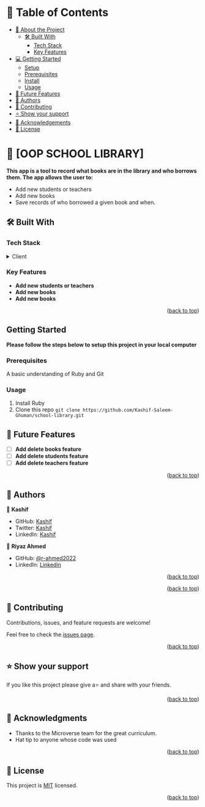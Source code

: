 <a name="readme-top"></a>

<!--
HOW TO USE:
This is an example of how you may give instructions on setting up your project locally.
<!-- TABLE OF CONTENTS -->

# 📗 Table of Contents

- [📖 About the Project](#about-project)
  - [🛠 Built With](#built-with)
    - [Tech Stack](#tech-stack)
    - [Key Features](#key-features)
- [💻 Getting Started](#getting-started)
  - [Setup](#setup)
  - [Prerequisites](#prerequisites)
  - [Install](#install)
  - [Usage](#usage)
- [🔭 Future Features](#future-features)
- [👥 Authors](#authors)
- [🤝 Contributing](#contributing)
- [⭐️ Show your support](#support)
- [🙏 Acknowledgements](#acknowledgements)
- [📝 License](#license)

<!-- PROJECT DESCRIPTION -->

# 📖 [OOP SCHOOL LIBRARY] <a name="about-project"></a>

**This app is a tool to record what books are in the library and who borrows them. The app allows the user to:**
  <ul>
    <li>Add new students or teachers </li>
    <li>Add new books </li>
    <li>Save records of who borrowed a given book and when.</li>   
  </ul>

## 🛠 Built With <a name="built-with"></a>

### Tech Stack <a name="tech-stack"></a>

<details>
  <summary>Client</summary>
  <ul>
    <li><a href="https://reactjs.org/">Ruby</a></li>
  </ul>
</details>

<!-- Features -->

### Key Features <a name="key-features"></a>

- **Add new students or teachers**
- **Add new books**
- **Add new books**
<p align="right">(<a href="#readme-top">back to top</a>)</p>

## Getting Started

**Please follow the steps below to setup this project in your local computer**

### Prerequisites
A basic understanding of Ruby and Git
### Usage
1. Install Ruby
2. Clone this repo `git clone https://github.com/Kashif-Saleem-Ghuman/school-library.git`

<!-- FUTURE FEATURES -->

## 🔭 Future Features <a name="future-features"></a>

- [ ] **Add delete books feature**
- [ ] **Add delete students feature**
- [ ] **Add delete teachers feature**

<p align="right">(<a href="#readme-top">back to top</a>)</p>

<!-- AUTHORS -->

## 👥 Authors <a name="authors"></a>

👤 **Kashif**

- GitHub: [Kashif](https://github.com/Kashif-Saleem-Ghuman)
- Twitter: [Kashif](https://twitter.com/Kashif14Saleem)
- LinkedIn: [Kashif](https://www.linkedin.com/in/kashifsaleemghuman/)

👤 **Riyaz Ahmed**

- GitHub: [@r-ahmed2022](https://github.com/r-ahmed2022)
- LinkedIn: [Linkedin](https://www.linkedin.com/in/riyaz-ahmed-4216a71a8/)

<p align="right">(<a href="#readme-top">back to top</a>)</p>

<p align="right">(<a href="#readme-top">back to top</a>)</p>

<!-- CONTRIBUTING -->

## 🤝 Contributing <a name="contributing"></a>

Contributions, issues, and feature requests are welcome!

Feel free to check the [issues page](https://github.com/Kashif-Saleem-Ghuman/school-library/issues).

<p align="right">(<a href="#readme-top">back to top</a>)</p>

<!-- SUPPORT -->

## ⭐️ Show your support <a name="support"></a>

If you like this project please give a⭐️ and share with your friends.

<p align="right">(<a href="#readme-top">back to top</a>)</p>

<!-- ACKNOWLEDGEMENTS -->

## 🙏 Acknowledgments <a name="acknowledgements"></a>

- Thanks to the Microverse team for the great curriculum.
- Hat tip to anyone whose code was used

<p align="right">(<a href="#readme-top">back to top</a>)</p>

<!-- LICENSE -->

## 📝 License <a name="license"></a>

This project is [MIT](https://github.com/Kashif-Saleem-Ghuman/school-library/blob/dev/LICENSE) licensed.

<p align="right">(<a href="#readme-top">back to top</a>)</p>

